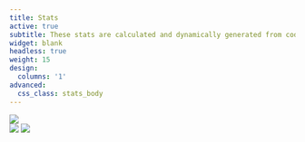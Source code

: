 ```yaml
---
title: Stats
active: true
subtitle: These stats are calculated and dynamically generated from code::stats
widget: blank
headless: true
weight: 15
design: 
  columns: '1'
advanced:
  css_class: stats_body
---
```

<div class="codestats_block">
      <img class="codestats_top" src="https://codestats-readme.vercel.app/api?username=Denchyaknow&show_icons=true&theme=radical"/>
  <div class="codestats_bottom">
      <img class="codestats_latest" src="https://codestats-readme.vercel.app/api/history/?username=Denchyaknow&theme=radical&days_count=5&language_count=30&title=Latest" />
      <img class="codestats_most" src="https://codestats-readme.vercel.app/api/top-langs/?username=Denchyaknow&theme=radical" />
  </div>
</div>
<script>
    ScrollReveal().reveal('.codestats_top', { delay: 300 });
    ScrollReveal().reveal('.codestats_latest', { delay: 500 });
    ScrollReveal().reveal('.codestats_most', { delay: 750 });
</script>